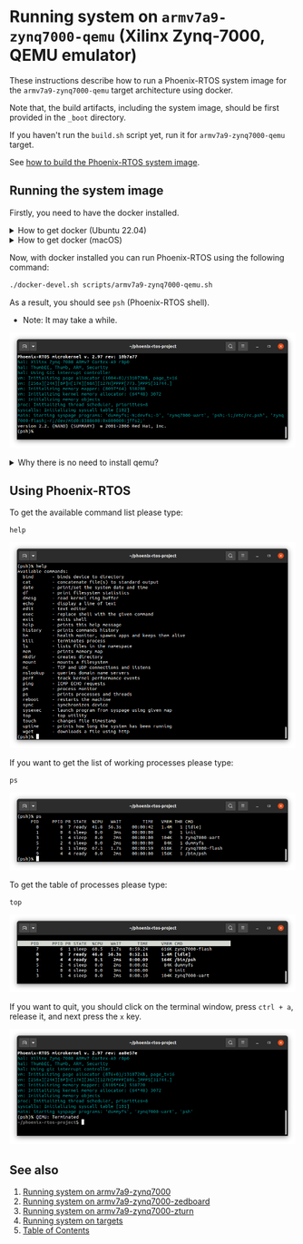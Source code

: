 # Running system on `armv7a9-zynq7000-qemu` (Xilinx Zynq-7000, QEMU emulator)

These instructions describe how to run a Phoenix-RTOS system image for the `armv7a9-zynq7000-qemu` target architecture
using docker.

Note that, the build artifacts, including the system image, should be first provided in the `_boot` directory.

If you haven't run the `build.sh` script yet, run it for `armv7a9-zynq7000-qemu` target.

See [how to build the Phoenix-RTOS system image](../building/README.md).

## Running the system image

Firstly, you need to have the docker installed.

  <details>
  <summary>How to get docker (Ubuntu 22.04)</summary>

- Install required packages

  ```bash
  sudo apt-get update && \
  sudo apt-get install curl \
  ca-certificates \
  gnupg \
  lsb-release
  ```

- Make docker packages available

  ```bash
  curl -fsSL https://download.docker.com/linux/ubuntu/gpg | sudo gpg --dearmor -o /usr/share/keyrings/docker-archive-keyring.gpg && \
  echo \
  "deb [arch=$(dpkg --print-architecture) signed-by=/usr/share/keyrings/docker-archive-keyring.gpg] https://download.docker.com/linux/ubuntu \
  $(lsb_release -cs) stable" | sudo tee /etc/apt/sources.list.d/docker.list > /dev/null
  ```

- Install docker packages

  ```bash
  sudo apt-get update && \
  sudo apt-get install docker-ce docker-ce-cli containerd.io
  ```

- Check if Docker is properly installed (version can be different):

  ```bash
  sudo docker --version
  ```

  ![Image](_images/docker-version.png)

- To make calling docker command without `sudo` possible type:

  ```bash
  sudo groupadd docker
  ```

  Even if group `docker` already exists type then:

  ```bash
  sudo usermod -aG docker $USER && \
  newgrp docker
  ```

- Check if running docker images without sudo works properly:

  ```bash
  docker run hello-world
  ```

  ![Image](_images/docker-test.png)

  For more details and other instructions see

  [docker.com](https://docs.docker.com/engine/install/ubuntu/)

  </details>

  <details>
  <summary>How to get docker (macOS)</summary>

 You can find the up-to-date instructions on <https://docs.docker.com/desktop/install/mac-install/>

  To make this process simpler, below is an example of installation for Mac with the Intel chip:

  Download the installer:

  ```bash
  curl -o Docker.dmg "https://desktop.docker.com/mac/main/amd64/Docker.dmg?utm_source=docker&amp;utm_medium=webreferral&amp;utm_campaign=docs-driven-download-mac-amd64"
  ```

  Run the following commands to install Docker:

  ```bash
  sudo hdiutil attach Docker.dmg && \
  sudo /Volumes/Docker/Docker.app/Contents/MacOS/install && \
  sudo hdiutil detach /Volumes/Docker
  ```

  Then add the path to `docker` binaries to the `PATH` environment variable:

  ```bash
  export PATH="/Applications/Docker.app/Contents/Resources/bin:$PATH"
  ```

  It's recommended to place it in `.zshrc` startup script to export it every time during startup:

  ```bash
  echo 'export PATH=/Applications/Docker.app/Contents/Resources/bin:$PATH' >> $HOME/.zshrc
  ```

- Check if Docker is properly installed by checking its version:

  ``` bash
  docker --version
  ```

- Check if running docker images without sudo works properly:

  ``` bash
  docker run hello-world
  ```

  *If you see the following error: `ERROR: Cannot connect to the Docker daemon at unix:///var/run/docker.sock.`
  you can try to install `colima` and check once again:

  ```bash
  brew install colima && \
  colima start
  ```

  </details>

Now, with docker installed you can run Phoenix-RTOS using the following command:

```bash
./docker-devel.sh scripts/armv7a9-zynq7000-qemu.sh
```

As a result, you should see `psh` (Phoenix-RTOS shell).

- Note: It may take a while.

![Image](_images/zynq7000-emu-start.png)

  <details>
  <summary>Why there is no need to install qemu?</summary>

  All necessary tools including QEMU are provided in phoenix-rtos/devel docker image (run by `docker-devel.sh` script)

  If you want, you can read more about docker containerization on <https://www.docker.com/resources/what-container>

  </details>

## Using Phoenix-RTOS

To get the available command list please type:

```plaintext
help
```

![Image](_images/zynq7000-emu-help.png)

If you want to get the list of working processes please type:

```plaintext
ps
```

![Image](_images/zynq7000-emu-ps.png)

To get the table of processes please type:

```plaintext
top
```

![Image](_images/zynq7000-emu-top.png)

If you want to quit, you should click on the terminal window, press `ctrl + a`, release it, and next press the `x` key.

![Image](_images/zynq7000-emu-terminate.png)

## See also

1. [Running system on armv7a9-zynq7000](armv7a9-zynq7000.md)
2. [Running system on armv7a9-zynq7000-zedboard](armv7a9-zynq7000-zedboard.md)
3. [Running system on armv7a9-zynq7000-zturn](armv7a9-zynq7000-zturn.md)
4. [Running system on targets](README.md)
5. [Table of Contents](../README.md)
